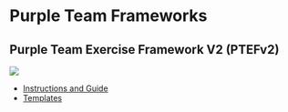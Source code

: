 # Purple Team Frameworks
  
## Purple Team Exercise Framework V2 (PTEFv2)  
  
<img src="https://raw.githubusercontent.com/scythe-io/purple-team-exercise-framework/master/images/PTEF.png">  
  
- [Instructions and Guide](https://github.com/scythe-io/purple-team-exercise-framework/blob/master/PTEFv2.md)  
- [Templates](https://github.com/scythe-io/purple-team-exercise-framework/tree/master/Templates)
